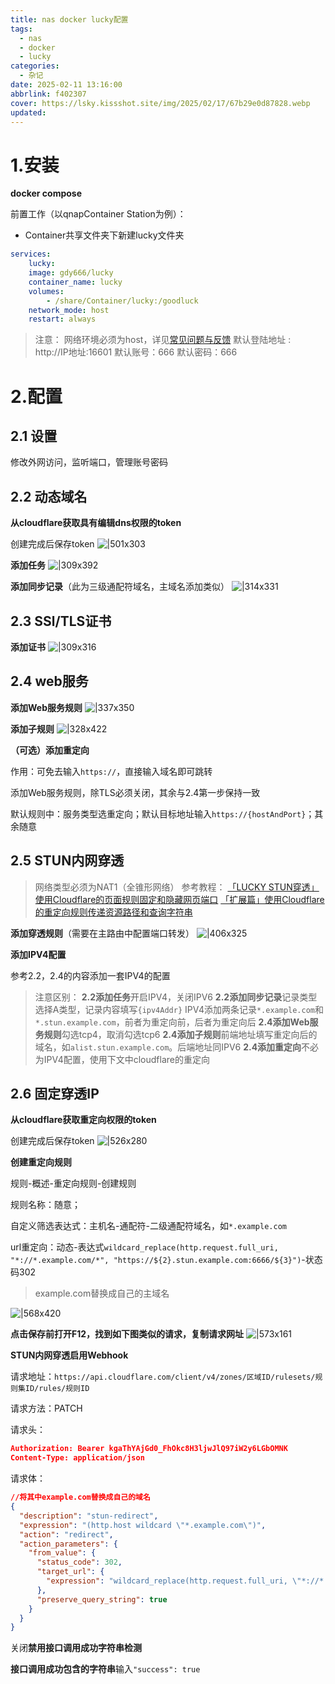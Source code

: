 ```yaml
---
title: nas docker lucky配置
tags:
  - nas
  - docker
  - lucky
categories:
  - 杂记
date: 2025-02-11 13:16:00
abbrlink: f402307
cover: https://lsky.kissshot.site/img/2025/02/17/67b29e0d87828.webp
updated:
---
```

# 1.安装

**docker compose**

前置工作（以qnapContainer Station为例）：

- Container共享文件夹下新建lucky文件夹


```yaml
services:
	lucky:
	image: gdy666/lucky
	container_name: lucky
	volumes:
		- /share/Container/lucky:/goodluck
	network_mode: host
	restart: always
```

>注意：
>网络环境必须为host，详见[常见问题与反馈](https://lucky666.cn/docs/problemset)
>默认登陆地址 : http://IP地址:16601
>默认账号：666
>默认密码：666

# 2.配置
## 2.1 设置

修改外网访问，监听端口，管理账号密码
## 2.2 动态域名

 **从cloudflare获取具有编辑dns权限的token** 

创建完成后保存token
![|501x303](https://lsky.kissshot.site/img/2025/02/14/67aea56f750b3.png)

**添加任务**
![|309x392](https://lsky.kissshot.site/img/2025/02/14/67aeb6f01fb32.png)

**添加同步记录**（此为三级通配符域名，主域名添加类似）
![|314x331](https://lsky.kissshot.site/img/2025/02/14/67aeb61abdf40.png)

## 2.3 SSl/TLS证书
**添加证书**
![|309x316](https://lsky.kissshot.site/img/2025/02/14/67aeb82d6e587.png)
## 2.4 web服务
**添加Web服务规则**
![|337x350](https://lsky.kissshot.site/img/2025/02/14/67aeba00115d3.png)

**添加子规则**
![|328x422](https://lsky.kissshot.site/img/2025/02/14/67aebb8c426c5.png)

**（可选）添加重定向**

作用：可免去输入`https://`，直接输入域名即可跳转

添加Web服务规则，除TLS必须关闭，其余与2.4第一步保持一致

默认规则中：服务类型选重定向；默认目标地址输入`https://{hostAndPort}`；其余随意
## 2.5 STUN内网穿透

>网络类型必须为NAT1（全锥形网络）
>参考教程：
>[「LUCKY STUN穿透」使用Cloudflare的页面规则固定和隐藏网页端口](https://www.bilibili.com/opus/953960881273700352)
>[「扩展篇」使用Cloudflare的重定向规则传递资源路径和查询字符串](https://www.bilibili.com/opus/971100369193009187)

**添加穿透规则**（需要在主路由中配置端口转发）
![|406x325](https://lsky.kissshot.site/img/2025/02/14/67aec444e8755.png)

**添加IPV4配置**

参考2.2，2.4的内容添加一套IPV4的配置

>注意区别：
>**2.2添加任务**开启IPV4，关闭IPV6
>**2.2添加同步记录**记录类型选择A类型，记录内容填写`{ipv4Addr}`
>IPV4添加两条记录`*.example.com`和`*.stun.example.com`，前者为重定向前，后者为重定向后
>**2.4添加Web服务规则**勾选tcp4，取消勾选tcp6
>**2.4添加子规则**前端地址填写重定向后的域名，如`alist.stun.example.com`。后端地址同IPV6
>**2.4添加重定向**不必为IPV4配置，使用下文中cloudflare的重定向

## 2.6 固定穿透IP
 
 **从cloudflare获取重定向权限的token** 

创建完成后保存token
![|526x280](https://lsky.kissshot.site/img/2025/02/14/67aecfbbf3de7.png)

**创建重定向规则**

规则-概述-重定向规则-创建规则

规则名称：随意；

自定义筛选表达式：主机名-通配符-二级通配符域名，如`*.example.com`

url重定向：动态-表达式`wildcard_replace(http.request.full_uri, "*://*.example.com/*", "https://${2}.stun.example.com:6666/${3}")`-状态码302

> example.com替换成自己的主域名

![|568x420](https://lsky.kissshot.site/img/2025/02/14/67aed1552a4bb.png)

**点击保存前打开F12，找到如下图类似的请求，复制请求网址**
![|573x161](https://lsky.kissshot.site/img/2025/02/14/67aed3e984731.png)



**STUN内网穿透启用Webhook**

请求地址：`https://api.cloudflare.com/client/v4/zones/区域ID/rulesets/规则集ID/rules/规则ID`

请求方法：PATCH

请求头： 
```json
Authorization: Bearer kgaThYAjGd0_FhOkc8H3ljwJlQ97iW2y6LGbOMNK
Content-Type: application/json
```
请求体：
```json
//将其中example.com替换成自己的域名
{
  "description": "stun-redirect",
  "expression": "(http.host wildcard \"*.example.com\")",
  "action": "redirect",
  "action_parameters": {
    "from_value": {
      "status_code": 302,
      "target_url": {
        "expression": "wildcard_replace(http.request.full_uri, \"*://*.example.com/*\", \"https://${2}.stun.example.com:#{port}/${3}\")"
      },
      "preserve_query_string": true
    }
  }
}
```

关闭**禁用接口调用成功字符串检测**

**接口调用成功包含的字符串**输入`"success": true`


